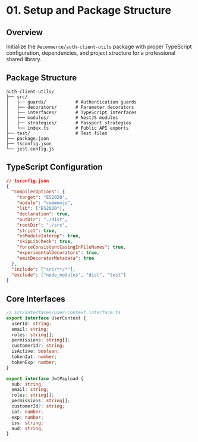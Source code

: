# 01. Setup and Package Structure

## Overview

Initialize the `@ecommerce/auth-client-utils` package with proper TypeScript configuration, dependencies, and project structure for a professional shared library.

## Package Structure

```
auth-client-utils/
├── src/
│   ├── guards/           # Authentication guards
│   ├── decorators/       # Parameter decorators
│   ├── interfaces/       # TypeScript interfaces
│   ├── modules/          # NestJS modules
│   ├── strategies/       # Passport strategies
│   └── index.ts          # Public API exports
├── test/                 # Test files
├── package.json
├── tsconfig.json
└── jest.config.js
```

## TypeScript Configuration

```json
// tsconfig.json
{
  "compilerOptions": {
    "target": "ES2020",
    "module": "commonjs",
    "lib": ["ES2020"],
    "declaration": true,
    "outDir": "./dist",
    "rootDir": "./src",
    "strict": true,
    "esModuleInterop": true,
    "skipLibCheck": true,
    "forceConsistentCasingInFileNames": true,
    "experimentalDecorators": true,
    "emitDecoratorMetadata": true
  },
  "include": ["src/**/*"],
  "exclude": ["node_modules", "dist", "test"]
}
```

## Core Interfaces

```typescript
// src/interfaces/user-context.interface.ts
export interface UserContext {
  userId: string;
  email: string;
  roles: string[];
  permissions: string[];
  customerId?: string;
  isActive: boolean;
  tokenIat: number;
  tokenExp: number;
}

export interface JwtPayload {
  sub: string;
  email: string;
  roles: string[];
  permissions: string[];
  customerId?: string;
  iat: number;
  exp: number;
  iss: string;
  aud: string;
}
```